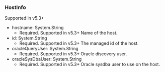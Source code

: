 ### HostInfo
Supported in v5.3+

- hostname: System.String
  - Required. Supported in v5.3+
  Name of the host.
- id: System.String
  - Required. Supported in v5.3+
  The managed id of the host.
- oracleQueryUser: System.String
  - Required. Supported in v5.3+
  Oracle discovery user.
- oracleSysDbaUser: System.String
  - Required. Supported in v5.3+
  Oracle sysdba user to use on the host.
